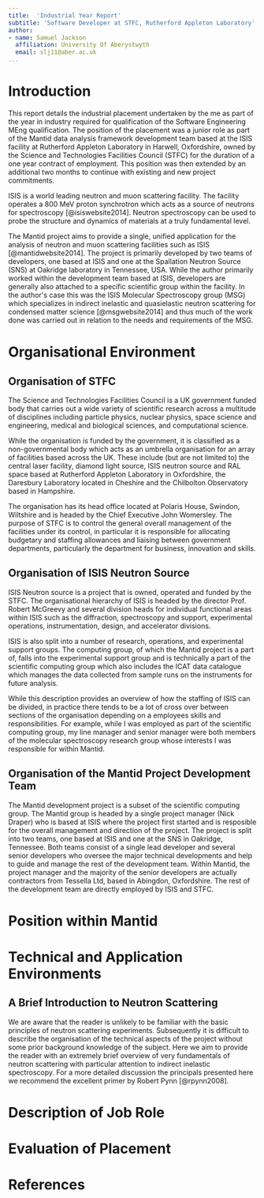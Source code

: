 ```yaml
---
title:  'Industrial Year Report'
subtitle: 'Software Developer at STFC, Rutherford Appleton Laboratory'
author:
- name: Samuel Jackson
  affiliation: University Of Aberystwyth
  email: slj11@aber.ac.uk
...
```



# Introduction

This report details the industrial placement undertaken by the me as part of the year in industry required for qualification of the Software Engineering MEng qualification. The position of the placement was a junior role as part of the Mantid data analysis framework development team based at the ISIS facility at Rutherford Appleton Laboratory in Harwell, Oxfordshire, owned by the Science and Technologies Facilities Council (STFC) for the duration of a one year contract of employment. This position was then extended by an additional two months to continue with existing and new project commitments.

ISIS is a world leading neutron and muon scattering facility. The facility operates a 800 MeV proton synchrotron which acts as a source of neutrons for spectroscopy [@isiswebsite2014]. Neutron spectroscopy can be used to probe the structure and dynamics of materials at a truly fundamental level.

The Mantid project aims to provide a single, unified application for the analysis of neutron and muon scattering facilities such as ISIS [@mantidwebsite2014]. The project is primarily developed by two teams of developers, one based at ISIS and one at the Spallation Neutron Source (SNS) at Oakridge laboratory in Tennessee, USA. While the author primarily worked within the development team based at ISIS, developers are generally also attached to a specific scientific group within the facility. In the author's case this was the ISIS Molecular Spectroscopy group (MSG) which specializes in indirect inelastic and quasielastic neutron scattering for condensed matter science [@msgwebsite2014] and thus much of the work done was carried out in relation to the needs and requirements of the MSG.

# Organisational Environment

## Organisation of STFC
The Science and Technologies Facilities Council is a UK government funded body that carries out a wide variety of scientific research across a multitude of disciplines including particle physics, nuclear physics, space science and engineering, medical and biological sciences, and computational science.

While the organisation is funded by the government, it is classified as a non-governmental body which acts as an umbrella organisation for an array of facilities based across the UK. These include (but are not limited to) the central laser facility, diamond light source, ISIS neutron source and RAL space based at Rutherford Appleton Laboratory in Oxfordshire, the Daresbury Laboratory located in Cheshire and the Chilbolton Observatory based in Hampshire.

The organisation has its head office located at Polaris House, Swindon, Wiltshire and is headed by the Chief Executive John Womersley. The purpose of STFC is to control the general overall management of the facilities under its control, in particular it is responsible for allocating budgetary and staffing allowances and liaising between government departments, particularly the department for business, innovation and skills.

## Organisation of ISIS Neutron Source
ISIS Neutron source is a project that is owned, operated and funded by the STFC. The organisational hierarchy of ISIS is headed by the director Prof. Robert McGreevy and several division heads for individual functional areas within ISIS such as the diffraction, spectroscopy and support, experimental operations, instrumentation, design, and accelerator divisions.

ISIS is also split into a number of research, operations, and experimental support groups. The computing group, of which the Mantid project is a part of, falls into the experimental support group and is technically a part of the scientific computing group which also includes the ICAT data catalogue which manages the data collected from sample runs on the instruments for future analysis.

While this description provides an overview of how the staffing of ISIS can be divided, in practice there tends to be a lot of cross over between sections of the organisation depending on a employees skills and responsibilities. For example, while I was employed as part of the scientific computing group, my line manager and senior manager were both members of the molecular spectroscopy research group whose interests I was responsible for within Mantid.

## Organisation of the Mantid Project Development Team
The Mantid development project is a subset of the scientific computing group. The Mantid group is headed by a single project manager (Nick Draper) who is based at ISIS where the project first started and is resposible for the overall management and direction of the project. The project is split into two teams, one based at ISIS and one at the SNS in Oakridge, Tennessee. Both teams consist of a single lead developer and several senior developers who oversee the major technical developments and help to guide and manage the rest of the development team. Within Mantid, the project manager and the majority of the senior developers are actually contractors from Tessella Ltd, based in Abingdon, Oxfordshire. The rest of the development team are directly employed by ISIS and STFC.

# Position within Mantid

# Technical and Application Environments

## A Brief Introduction to Neutron Scattering
We are aware that the reader is unlikely to be familiar with the basic principles of neutron scattering experiments. Subsequently it is difficult to describe the organisation of the technical aspects of the project without some prior background knowledge of the subject. Here we aim to provide the reader with an extremely brief overview of very fundamentals of neutron scattering  with particular attention to indirect inelastic spectroscopy. For a more detailed discussion the principals presented here we recommend the excellent primer by Robert Pynn [@rpynn2008].

# Description of Job Role

# Evaluation of Placement

# References

